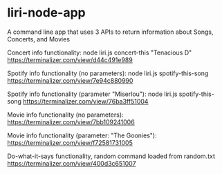 # liri-node-app
A command line app that uses 3 APIs to return information about Songs, Concerts, and Movies

Concert info functionality:
node liri.js concert-this "Tenacious D"
https://terminalizer.com/view/d44c491e989

Spotify info functionality (no parameters):
node liri.js spotify-this-song
https://terminalizer.com/view/7e94c880990

Spotify info functionality (parameter "Miserlou"):
node liri.js spotify-this-song
https://terminalizer.com/view/76ba3ff51004

Movie info functionality (no parameters):
https://terminalizer.com/view/7bb109241006

Movie info functionality (parameter: "The Goonies"):
https://terminalizer.com/view/f72581731005

Do-what-it-says functionality, random command loaded from random.txt
https://terminalizer.com/view/400d3c651007





